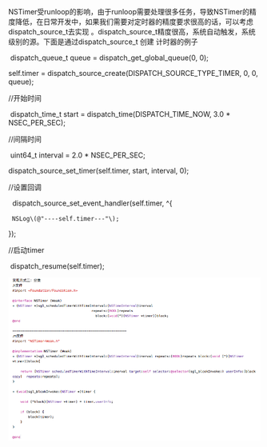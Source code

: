 NSTimer受runloop的影响，由于runloop需要处理很多任务，导致NSTimer的精度降低，在日常开发中，如果我们需要对定时器的精度要求很高的话，可以考虑dispatch\_source\_t去实现 。dispatch\_source\_t精度很高，系统自动触发，系统级别的源。下面是通过dispatch\_source\_t 创建 计时器的例子

 dispatch\_queue\_t queue = dispatch\_get\_global\_queue\(0, 0\);

self.timer = dispatch\_source\_create\(DISPATCH\_SOURCE\_TYPE\_TIMER, 0, 0, queue\);

//开始时间

 dispatch\_time\_t start = dispatch\_time\(DISPATCH\_TIME\_NOW, 3.0 \* NSEC\_PER\_SEC\);

//间隔时间

 uint64\_t interval = 2.0 \* NSEC\_PER\_SEC;

 dispatch\_source\_set\_timer\(self.timer, start, interval, 0\);

 //设置回调

  dispatch\_source\_set\_event\_handler\(self.timer, ^{

     NSLog\(@"----self.timer---"\);

}\);

//启动timer

 dispatch\_resume\(self.timer\);

![](/assets/import3.png)

